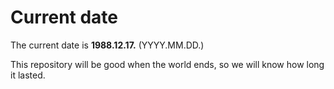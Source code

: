 # Current date

The current date is **1988.12.17.** (YYYY.MM.DD.)

This repository will be good when the world ends, so we will know how long it lasted.